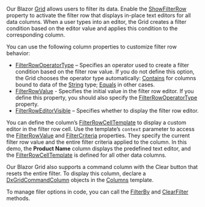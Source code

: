 Our Blazor [Grid](https://docs.devexpress.com/Blazor/403143/grid) allows users to filter its data. Enable the [ShowFilterRow](https://docs.devexpress.com/Blazor/DevExpress.Blazor.DxGrid.ShowFilterRow) property to activate the filter row that displays in-place text editors for all data columns. When a user types into an editor, the Grid creates a filter condition based on the editor value and applies this condition to the corresponding column.  
 
You can use the following column properties to customize filter row behavior: 
* [FilterRowOperatorType](https://docs.devexpress.com/Blazor/DevExpress.Blazor.DxGridDataColumn.FilterRowOperatorType) – Specifies an operator used to create a filter condition based on the filter row value. If you do not define this option, the Grid chooses the operator type automatically: [Contains](https://docs.devexpress.com/Blazor/DevExpress.Blazor.GridFilterRowOperatorType) for columns bound to data of the [String](https://docs.microsoft.com/en-us/dotnet/api/system.string) type; [Equals](https://docs.devexpress.com/Blazor/DevExpress.Blazor.GridFilterRowOperatorType) in other cases. 
* [FilterRowValue](https://docs.devexpress.com/Blazor/DevExpress.Blazor.DxGridDataColumn.FilterRowValue) - Specifies the initial value in the filter row editor. If you define this property, you should also specify the [FilterRowOperatorType](https://docs.devexpress.com/Blazor/DevExpress.Blazor.DxGridDataColumn.FilterRowOperatorType) property.  
* [FilterRowEditorVisible](https://docs.devexpress.com/Blazor/DevExpress.Blazor.DxGridDataColumn.FilterRowEditorVisible) – Specifies whether to display the filter row editor. 

You can define the column’s [FilterRowCellTemplate](https://docs.devexpress.com/Blazor/DevExpress.Blazor.DxGridDataColumn.FilterRowCellTemplate) to display a custom editor in the filter row cell. Use the template’s `context` parameter to access the [FilterRowValue](https://docs.devexpress.com/Blazor/DevExpress.Blazor.GridDataColumnFilterRowCellTemplateContext.FilterRowValue) and [FilterCriteria](https://docs.devexpress.com/Blazor/DevExpress.Blazor.GridDataColumnFilterRowCellTemplateContext.FilterCriteria) properties. They specify the current filter row value and the entire filter criteria applied to the column. In this demo, the **Product Name** column displays the predefined text editor, and the [FilterRowCellTemplate](https://docs.devexpress.com/Blazor/DevExpress.Blazor.DxGridDataColumn.FilterRowCellTemplate) is defined for all other data columns. 
 
Our Blazor Grid also supports a command column with the Clear button that resets the entire filter. To display this column, declare a [DxGridCommandColumn](https://docs.devexpress.com/Blazor/DevExpress.Blazor.DxGridCommandColumn) objects in the [Columns](https://docs.devexpress.com/Blazor/DevExpress.Blazor.DxGrid.Columns) template.

To manage filer options in code, you can call the [FilterBy](https://docs.devexpress.com/Blazor/DevExpress.Blazor.DxGrid.FilterBy(System.String-DevExpress.Blazor.GridFilterRowOperatorType-System.Object)) and [ClearFilter](https://docs.devexpress.com/Blazor/DevExpress.Blazor.DxGrid.ClearFilter) methods. 
